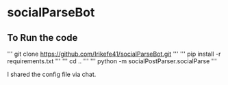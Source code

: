 # socialParseBot

## To Run the code
''' git clone https://github.com/Irikefe41/socialParseBot.git '''
	''' pip install -r requirements.txt '''
		''' cd .. '''
			''' python -m socialPostParser.socialParse '''

I shared the config file via chat.

